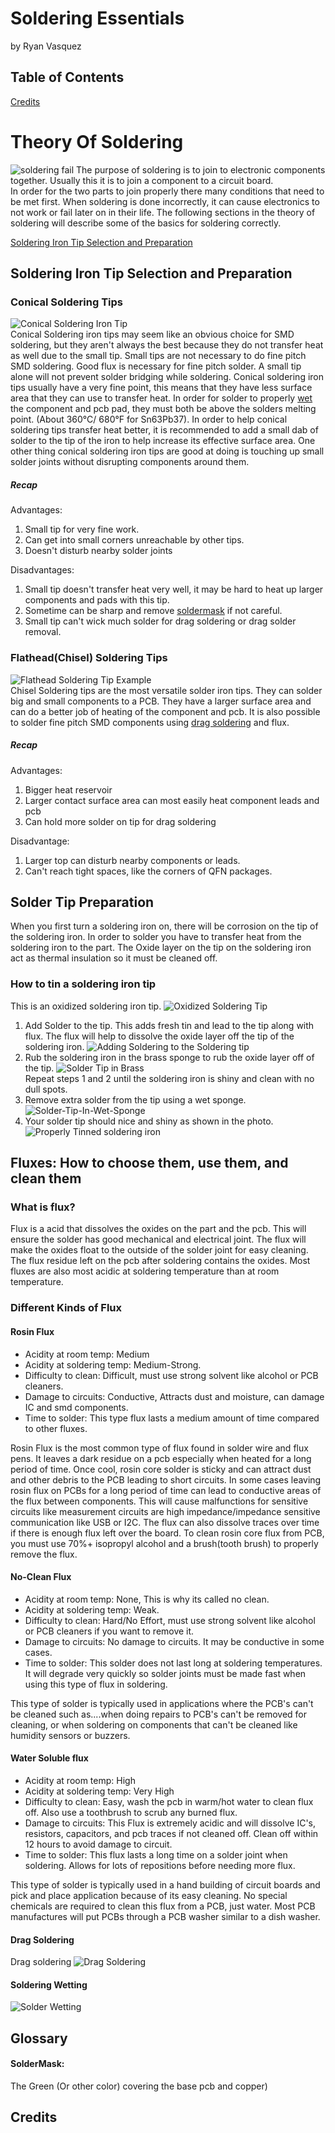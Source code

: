 # Soldering Essentials

by Ryan Vasquez

## Table of Contents


[Credits](#Credits)

# Theory Of Soldering

![soldering fail](Photos/stock-image-fail-soldering-iron-bob-byron-1.jpg)
The purpose of soldering is to join to electronic components together.
Usually this it is to join a component to a circuit board.  
In order for the two parts to join properly there many conditions that
need to be met first. When soldering is done incorrectly, it can cause
electronics to not work or fail later on in their life. The following
sections in the theory of soldering will describe some of the basics for
soldering correctly.

[Soldering Iron Tip Selection and Preparation](#soldering-iron-tip-selection-and-preparation)

## Soldering Iron Tip Selection and Preparation

### Conical Soldering Tips

![Conical Soldering Iron Tip](Photos/Conical-Soldering-Iron-Tip.jpg)  
Conical Soldering iron tips may seem like an obvious choice for SMD
soldering, but they aren't always the best because they do not transfer
heat as well due to the small tip. Small tips are not necessary to do
fine pitch SMD soldering. Good flux is necessary for fine pitch solder.
A small tip alone will not prevent solder bridging while soldering.
Conical soldering iron tips usually have a very fine point, this means
that they have less surface area that they can use to transfer heat. In
order for solder to properly [wet](#soldering-wetting) the component and
pcb pad, they must both be above the solders melting point. (About
360°C/ 680°F for Sn63Pb37). In order to help conical soldering tips
transfer heat better, it is recommended to add a small dab of solder to
the tip of the iron to help increase its effective surface area. One
other thing conical soldering iron tips are good at doing is touching up
small solder joints without disrupting components around them.

##### Recap

Advantages:
1. Small tip for very fine work.
2. Can get into small corners unreachable by other tips.
3. Doesn't disturb nearby solder joints

Disadvantages:
1. Small tip doesn't transfer heat very well, it may be hard to heat up
   larger components and pads with this tip.
2. Sometime can be sharp and remove [soldermask](#soldermask) if not
   careful.
3. Small tip can't wick much solder for drag soldering or drag solder
   removal.


### Flathead(Chisel) Soldering Tips

![Flathead Soldering Tip Example](Photos/Chisel-Soldering-Tip.jpg)  
Chisel Soldering tips are the most versatile solder iron tips. They can
solder big and small components to a PCB. They have a larger surface
area and can do a better job of heating of the component and pcb. It is
also possible to solder fine pitch SMD components using
[drag soldering](#drag-soldering) and flux.

##### Recap

Advantages:
1. Bigger heat reservoir
2. Larger contact surface area can most easily heat component leads and
   pcb
3. Can hold more solder on tip for drag soldering

Disadvantage:
1. Larger top can disturb nearby components or leads.
2. Can't reach tight spaces, like the corners of QFN packages.

## Solder Tip Preparation

When you first turn a soldering iron on, there will be corrosion on the
tip of the soldering iron. In order to solder you have to transfer heat
from the soldering iron to the part. The Oxide layer on the tip on the
soldering iron act as thermal insulation so it must be cleaned off.

### How to tin a soldering iron tip

This is an oxidized soldering iron tip.
![Oxidized Soldering Tip](Photos/CorrodedSolderingTip.jpg)
1. Add Solder to the tip. This adds fresh tin and lead to the tip along
   with flux. The flux will help to dissolve the oxide layer off the tip
   of the soldering iron.
   ![Adding Soldering to the Soldering tip](Photos/Solder-On-Corroded-Tip.jpg)
2. Rub the soldering iron in the brass sponge to rub the oxide layer off
   of the tip. ![Solder Tip in Brass](Photos/Solder-Tip-In-Brass.jpg)  
   Repeat steps 1 and 2 until the soldering iron is shiny and clean with
   no dull spots.
3. Remove extra solder from the tip using a wet sponge.
   ![Solder-Tip-In-Wet-Sponge](Photos/Solder-Tip-In-Wet-Sponge.jpg)
4. Your solder tip should nice and shiny as shown in the photo.
   ![Properly Tinned soldering iron](Photos/Clean-Solder-Tip.jpg)


## Fluxes: How to choose them, use them, and clean them

### What is flux?

Flux is a acid that dissolves the oxides on the part and the pcb. This
will ensure the solder has good mechanical and electrical joint. The
flux will make the oxides float to the outside of the solder joint for
easy cleaning. The flux residue left on the pcb after soldering contains
the oxides. Most fluxes are also most acidic at soldering temperature
than at room temperature.

### Different Kinds of Flux

#### Rosin Flux

- Acidity at room temp: Medium
- Acidity at soldering temp: Medium-Strong.
- Difficulty to clean: Difficult, must use strong solvent like alcohol
  or PCB cleaners.
- Damage to circuits: Conductive, Attracts dust and moisture, can damage
  IC and smd components.
- Time to solder: This type flux lasts a medium amount of time compared
  to other fluxes.

Rosin Flux is the most common type of flux found in solder wire and flux
pens. It leaves a dark residue on a pcb especially when heated for a
long period of time. Once cool, rosin core solder is sticky and can
attract dust and other debris to the PCB leading to short circuits. In
some cases leaving rosin flux on PCBs for a long period of time can lead
to conductive areas of the flux between components. This will cause
malfunctions for sensitive circuits like measurement circuits are high
impedance/impedance sensitive communication like USB or I2C. The flux
can also dissolve traces over time if there is enough flux left over the
board. To clean rosin core flux from PCB, you must use 70%+ isopropyl
alcohol and a brush(tooth brush) to properly remove the flux.

#### No-Clean Flux

- Acidity at room temp: None, This is why its called no clean.
- Acidity at soldering temp: Weak.
- Difficulty to clean: Hard/No Effort, must use strong solvent like
  alcohol or PCB cleaners if you want to remove it.
- Damage to circuits: No damage to circuits. It may be conductive in
  some cases.
- Time to solder: This solder does not last long at soldering
  temperatures. It will degrade very quickly so solder joints must be
  made fast when using this type of flux in soldering.

This type of solder is typically used in applications where the PCB's
can't be cleaned such as....when doing repairs to PCB's can't be removed
for cleaning, or when soldering on components that can't be cleaned like
humidity sensors or buzzers.

#### Water Soluble flux

- Acidity at room temp: High
- Acidity at soldering temp: Very High
- Difficulty to clean: Easy, wash the pcb in warm/hot water to clean
  flux off. Also use a toothbrush to scrub any burned flux.
- Damage to circuits: This Flux is extremely acidic and will dissolve
  IC's, resistors, capacitors, and pcb traces if not cleaned off. Clean
  off within 12 hours to avoid damage to circuit.
- Time to solder: This flux lasts a long time on a solder joint when
  soldering. Allows for lots of repositions before needing more flux.

This type of solder is typically used in a hand building of circuit
boards and pick and place application because of its easy cleaning. No
special chemicals are required to clean this flux from a PCB, just
water. Most PCB manufactures will put PCBs through a PCB washer similar
to a dish washer.

#### Drag Soldering

Drag soldering ![Drag Soldering](Photos/DragSoldering.gif)

#### Soldering Wetting

![Solder Wetting](Photos/solder-wetting-blob.jpg)


## Glossary

#### SolderMask:

The Green (Or other color) covering the base pcb and copper)

## Credits

